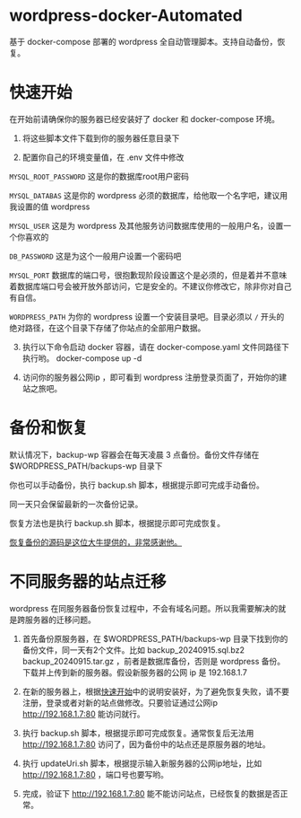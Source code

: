 # wordpress-docker-Automated
基于 docker-compose 部署的 wordpress 全自动管理脚本。支持自动备份，恢复。

# 快速开始
在开始前请确保你的服务器已经安装好了 docker 和 docker-compose 环境。

1. 将这些脚本文件下载到你的服务器任意目录下

2. 配置你自己的环境变量值，在 .env 文件中修改

`MYSQL_ROOT_PASSWORD` 这是你的数据库root用户密码

`MYSQL_DATABAS` 这是你的 wordpress 必须的数据库，给他取一个名字吧，建议用我设置的值 wordpress 

`MYSQL_USER` 这是为 wordpress 及其他服务访问数据库使用的一般用户名，设置一个你喜欢的

`DB_PASSWORD` 这是为这个一般用户设置一个密码吧

`MYSQL_PORT` 数据库的端口号，很抱歉现阶段设置这个是必须的，但是着并不意味着数据库端口号会被开放外部访问，它是安全的。不建议你修改它，除非你对自己有自信。 

`WORDPRESS_PATH`  为你的 wordpress 设置一个安装目录吧。目录必须以 `/` 开头的绝对路径，在这个目录下存储了你站点的全部用户数据。

3. 执行以下命令启动 docker 容器，请在 docker-compose.yaml 文件同路径下执行哟。
docker-compose up -d

4. 访问你的服务器公网ip ，即可看到 wordpress 注册登录页面了，开始你的建站之旅吧。

# 备份和恢复
默认情况下，backup-wp 容器会在每天凌晨 3 点备份。备份文件存储在 $WORDPRESS_PATH/backups-wp 目录下

你也可以手动备份，执行 backup.sh 脚本，根据提示即可完成手动备份。

同一天只会保留最新的一次备份记录。

恢复方法也是执行 backup.sh 脚本，根据提示即可完成恢复。

[恢复备份的源码是这位大牛提供的，非常感谢他。](https://github.com/angelo-v/wordpress-backup)

# 不同服务器的站点迁移

wordpress 在同服务器备份恢复过程中，不会有域名问题。所以我需要解决的就是跨服务器的迁移问题。

1. 首先备份原服务器，在 $WORDPRESS_PATH/backups-wp 目录下找到你的备份文件，同一天有2个文件。比如 backup_20240915.sql.bz2  backup_20240915.tar.gz ，前者是数据库备份，否则是 wordpress 备份。下载并上传到新的服务器。假设新服务器的公网 ip 是 192.168.1.7

2. 在新的服务器上，根据[快速开始](#快速开始)中的说明安装好，为了避免恢复失败，请不要注册，登录或者对新的站点做修改。只要验证通过公网ip  http://192.168.1.7:80 能访问就行。

3. 执行 backup.sh 脚本，根据提示即可完成恢复。通常恢复后无法用  http://192.168.1.7:80 访问了，因为备份中的站点还是原服务器的地址。

4. 执行 updateUri.sh 脚本，根据提示输入新服务器的公网ip地址，比如 http://192.168.1.7:80 ，端口号也要写哟。

5. 完成，验证下 http://192.168.1.7:80 能不能访问站点，已经恢复的数据是否正常。









